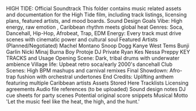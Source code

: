 HIGH TIDE: Official Soundtrack
This folder contains music related assets and documentation for the High Tide film, including track listings, licensing plans, featured artists, and mood boards.
Sound Design Goals
Vibe: High energy, raw emotion , Caribbean rhythm meets global heat
Genres: Soca, Dancehall, Hip-Hop, Afrobeat, Trap, EDM
Energy: Every track must drive scenes with cinematic power and cultural soul
Featured Artists (Planned/Negotiated)
Machel Montano
Snoop Dogg
Kanye West 
Tems
Bunji Garlin
Nicki Minaj
Burna Boy
Protoje
DJ Private Ryan
Kes
Nessa Preppy
KEY TRACKS and Usage
Opening Scene: Dark, tribal drums with underwater ambience
Village life: Upbeat retro soca/early 2000's dancehall
Club Scenes: High BPM mashups and carnival remixes
Final Showdown: Afro-trap fushion with orchestral undertones
End Credits: Uplifting anthem featuring multiple Caribbean artists
Assets Stored Here
Tracklists
Licensing agreements
Audio file references (to be uploaded)
Sound design notes
DJ cue sheets for party scenes
Potential original score snippets
Musical Motto
'Let the music feel like the heat, the high, and the hunt.'
